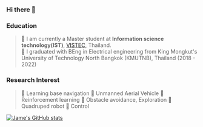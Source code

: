 ### Hi there 👋

<!--
**Jaramyy/Jaramyy** is a ✨ _special_ ✨ repository because its `README.md` (this file) appears on your GitHub profile.

Here are some ideas to get you started:

- 🔭 I’m currently working on ...
- 🌱 I’m currently learning ...
- 👯 I’m looking to collaborate on ...
- 🤔 I’m looking for help with ...
- 💬 Ask me about ...
- 📫 How to reach me: ...
- 😄 Pronouns: ...
- ⚡ Fun fact: ...
-->

### Education 
> 🔹 I am currently a Master student at **Information science technology(IST)**, [VISTEC](https://brain.vistec.ac.th/), Thailand.                       
> 🔹 I graduated with BEng in Electrical engineering from King Mongkut's University of Technology North Bangkok (KMUTNB), Thailand (2018 - 2022)  

### Research Interest
> 🔹 Learning base navigation 
> 🔹 Unmanned Aerial Vehicle
> 🔹 Reinforcement learning
> 🔹 Obstacle avoidance, Exploration
> 🔹 Quadruped robot
> 🔹 Control 

[![Jame's GitHub stats](https://github-readme-stats.vercel.app/api?username=Jaramyy)](https://github.com/anuraghazra/github-readme-stats)


